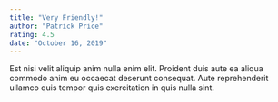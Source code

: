 ```yaml
---
title: "Very Friendly!"
author: "Patrick Price"
rating: 4.5
date: "October 16, 2019"
---
```

Est nisi velit aliquip anim nulla enim elit. Proident duis aute ea aliqua commodo anim eu occaecat deserunt consequat. Aute reprehenderit ullamco quis tempor quis exercitation in quis nulla sint.